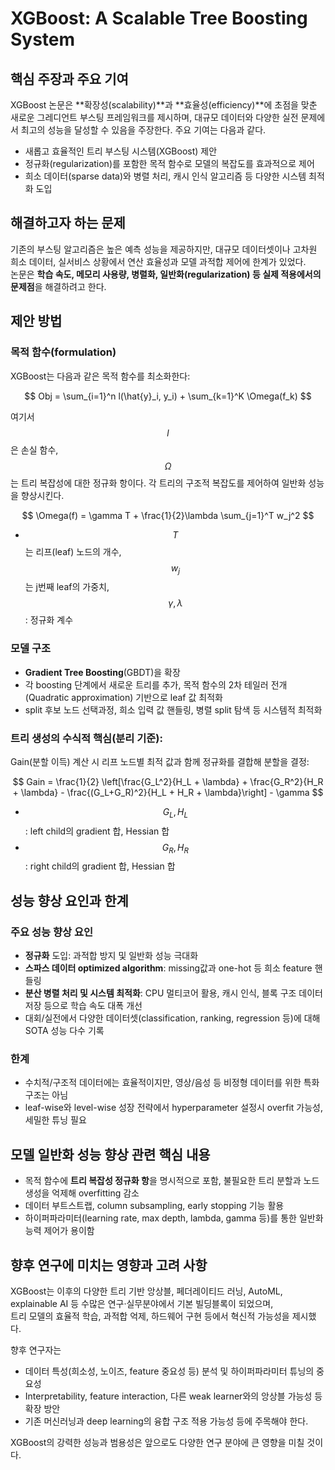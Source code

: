 # XGBoost: A Scalable Tree Boosting System

## 핵심 주장과 주요 기여

XGBoost 논문은 **확장성(scalability)**과 **효율성(efficiency)**에 초점을 맞춘 새로운 그레디언트 부스팅 프레임워크를 제시하며, 대규모 데이터와 다양한 실전 문제에서 최고의 성능을 달성할 수 있음을 주장한다. 주요 기여는 다음과 같다.

- 새롭고 효율적인 트리 부스팅 시스템(XGBoost) 제안
- 정규화(regularization)를 포함한 목적 함수로 모델의 복잡도를 효과적으로 제어
- 희소 데이터(sparse data)와 병렬 처리, 캐시 인식 알고리즘 등 다양한 시스템 최적화 도입

## 해결하고자 하는 문제

기존의 부스팅 알고리즘은 높은 예측 성능을 제공하지만, 대규모 데이터셋이나 고차원 희소 데이터, 실서비스 상황에서 연산 효율성과 모델 과적합 제어에 한계가 있었다.  
논문은 **학습 속도, 메모리 사용량, 병렬화, 일반화(regularization) 등 실제 적용에서의 문제점**을 해결하려고 한다.

## 제안 방법

### 목적 함수(formulation)

XGBoost는 다음과 같은 목적 함수를 최소화한다:

$$
Obj = \sum_{i=1}^n l(\hat{y}_i, y_i) + \sum_{k=1}^K \Omega(f_k)
$$

여기서 $$l$$은 손실 함수, $$\Omega$$는 트리 복잡성에 대한 정규화 항이다. 각 트리의 구조적 복잡도를 제어하여 일반화 성능을 향상시킨다.

$$
\Omega(f) = \gamma T + \frac{1}{2}\lambda \sum_{j=1}^T w_j^2
$$

- $$T$$는 리프(leaf) 노드의 개수, $$w_j$$는 j번째 leaf의 가중치, $$\gamma, \lambda$$: 정규화 계수

### 모델 구조

- **Gradient Tree Boosting**(GBDT)을 확장
- 각 boosting 단계에서 새로운 트리를 추가, 목적 함수의 2차 테일러 전개(Quadratic approximation) 기반으로 leaf 값 최적화
- split 후보 노드 선택과정, 희소 입력 값 핸들링, 병렬 split 탐색 등 시스템적 최적화

### 트리 생성의 수식적 핵심(분리 기준):

Gain(분할 이득) 계산 시 리프 노드별 최적 값과 함께 정규화를 결합해 분할을 결정:

$$
Gain = \frac{1}{2} \left[\frac{G_L^2}{H_L + \lambda} + \frac{G_R^2}{H_R + \lambda} - \frac{(G_L+G_R)^2}{H_L + H_R + \lambda}\right] - \gamma
$$

- $$G_L, H_L$$: left child의 gradient 합, Hessian 합
- $$G_R, H_R$$: right child의 gradient 합, Hessian 합

## 성능 향상 요인과 한계

### 주요 성능 향상 요인

- **정규화** 도입: 과적합 방지 및 일반화 성능 극대화
- **스파스 데이터 optimized algorithm**: missing값과 one-hot 등 희소 feature 핸들링
- **분산 병렬 처리 및 시스템 최적화**: CPU 멀티코어 활용, 캐시 인식, 블록 구조 데이터 저장 등으로 학습 속도 대폭 개선
- 대회/실전에서 다양한 데이터셋(classification, ranking, regression 등)에 대해 SOTA 성능 다수 기록

### 한계

- 수치적/구조적 데이터에는 효율적이지만, 영상/음성 등 비정형 데이터를 위한 특화 구조는 아님
- leaf-wise와 level-wise 성장 전략에서 hyperparameter 설정시 overfit 가능성, 세밀한 튜닝 필요

## 모델 일반화 성능 향상 관련 핵심 내용

- 목적 함수에 **트리 복잡성 정규화 항**을 명시적으로 포함, 불필요한 트리 분할과 노드 생성을 억제해 overfitting 감소
- 데이터 부트스트랩, column subsampling, early stopping 기능 활용
- 하이퍼파라미터(learning rate, max depth, lambda, gamma 등)를 통한 일반화 능력 제어가 용이함

## 향후 연구에 미치는 영향과 고려 사항

XGBoost는 이후의 다양한 트리 기반 앙상블, 페더레이티드 러닝, AutoML, explainable AI 등 수많은 연구·실무분야에서 기본 빌딩블록이 되었으며,  
트리 모델의 효율적 학습, 과적합 억제, 하드웨어 구현 등에서 혁신적 가능성을 제시했다.

향후 연구자는
- 데이터 특성(희소성, 노이즈, feature 중요성 등) 분석 및 하이퍼파라미터 튜닝의 중요성
- Interpretability, feature interaction, 다른 weak learner와의 앙상블 가능성 등 확장 방안
- 기존 머신러닝과 deep learning의 융합 구조 적용 가능성 등에 주목해야 한다.

XGBoost의 강력한 성능과 범용성은 앞으로도 다양한 연구 분야에 큰 영향을 미칠 것이다.

